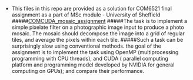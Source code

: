 - This files in this repo are provided as a solution for COM6521 final assignment as a part of MSc module - University of Sheffield
#####[COMCUDA_mosaic_assignment](https://github.com/RSE-Sheffield/COMCUDA_mosaic_assignment)
#####The task is to implement a simple pixelate filter on a photographic image input to produce a photo mosaic. The mosaic should decompose the image into a grid of regular tiles, and average the pixels within each tile.
#####Such a task can be surprisingly slow using conventional methods. the goal of the assignment is to implement the task using OpenMP (multiprocessing programming with CPU threads), and CUDA ( parallel computing platform and programming model developed by NVIDIA for general computing on GPUs); and compare their performance.
